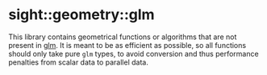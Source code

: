 # sight::geometry::glm

This library contains geometrical functions or algorithms that are not present in [glm](https://github.com/g-truc/glm). It is meant to be as efficient as possible, so all functions should only take pure `glm` types, to avoid conversion and thus performance penalties from scalar data to parallel data.